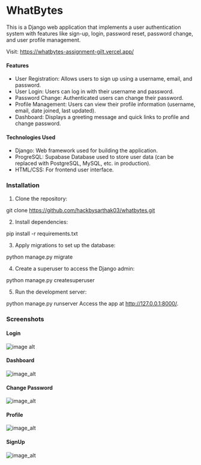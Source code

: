 # WhatBytes 

This is a Django web application that implements a user authentication system with features like sign-up, login, password reset, password change, and user profile management.

Visit: https://whatbytes-assignment-gilt.vercel.app/
#### Features
- User Registration: Allows users to sign up using a username, email, and password.
- User Login: Users can log in with their username and password.
- Password Change: Authenticated users can change their password.
- Profile Management: Users can view their profile information (username, email, date joined, last updated).
- Dashboard: Displays a greeting message and quick links to profile and change password.
#### Technologies Used
- Django: Web framework used for building the application.
- ProgreSQL: Supabase Database used to store user data (can be replaced with PostgreSQL, MySQL, etc. in production).
- HTML/CSS: For frontend user interface.



  
### Installation

1. Clone the repository:

git clone https://github.com/hackbysarthak03/whatbytes.git


2. Install dependencies:

pip install -r requirements.txt

3. Apply migrations to set up the database:

python manage.py migrate

4. Create a superuser to access the Django admin:

python manage.py createsuperuser

5. Run the development server:

python manage.py runserver
Access the app at http://127.0.0.1:8000/.

### Screenshots

#### Login
![image alt](https://res.cloudinary.com/doy34nvkz/image/upload/v1732725082/1_h1cz7c.jpg)

#### Dashboard

![image_alt](https://res.cloudinary.com/doy34nvkz/image/upload/v1732725082/3_opsqmb.jpg)

#### Change Password

![image_alt](https://res.cloudinary.com/doy34nvkz/image/upload/v1732725082/5_qbvjgj.jpg)


#### Profile

![image_alt](https://res.cloudinary.com/doy34nvkz/image/upload/v1732725088/4_nmqcso.jpg)

#### SignUp

![image_alt](https://res.cloudinary.com/doy34nvkz/image/upload/v1732725082/2_az8cav.jpg)

